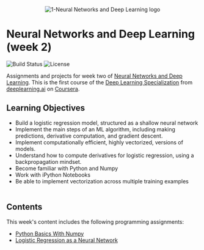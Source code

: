 <p align="center">
  <img src='https://github.com/chivingtoninc/Coursera-Deep-Learning/blob/master/1-NNs-and-Deep-Learning/imgs/NNs-and-Deep-Learning-logo.png' alt='1-Neural Networks and Deep Learning logo' />
</p>

# Neural Networks and Deep Learning (week 2)
![Build Status](https://img.shields.io/badge/build-Stable-green.svg)
![License](https://img.shields.io/badge/license-DO_WHATEVER_YOU_WANT-green.svg)

Assignments and projects for week two of [Neural Networks and Deep Learning](https://www.coursera.org/learn/neural-networks-deep-learning). This is the first course of the [Deep Learning Specialization](https://www.coursera.org/specializations/deep-learning) from [deeplearning.ai](https://www.deeplearning.ai/) on [Coursera](https://www.coursera.org/).

## Learning Objectives
* Build a logistic regression model, structured as a shallow neural network
* Implement the main steps of an ML algorithm, including making predictions, derivative computation, and gradient descent.
* Implement computationally efficient, highly vectorized, versions of models.
* Understand how to compute derivatives for logistic regression, using a backpropagation mindset.
* Become familiar with Python and Numpy
* Work with iPython Notebooks
* Be able to implement vectorization across multiple training examples
<br/><br/>

## Contents
This week's content includes the following programming assignments:
* [Python Basics With Numpy](https://github.com/chivingtoninc/Coursera-Deep-Learning/tree/master/1-NNs-and-Deep-Learning/week-2/Python-Basics-With-Numpy)
* [Logistic Regression as a Neural Network](https://github.com/chivingtoninc/Coursera-Deep-Learning/tree/master/1-NNs-and-Deep-Learning/week-2/Logistic-Regression-as-a-Neural-Network)
